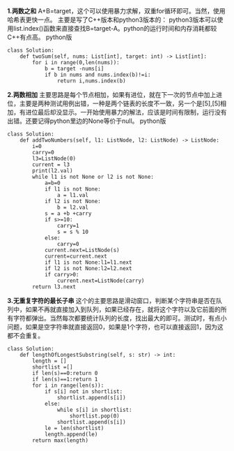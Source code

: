 ﻿**1.两数之和**
    A+B=target，这个可以使用暴力求解，双重for循环即可。当然，使用哈希表更快一点。
    主要是写了C++版本和python3版本的：
    python3版本可以使用list.index()函数来直接查找B=target-A。python的运行时间和内存消耗都较C++有点高。
python版

    class Solution:
        def twoSum(self, nums: List[int], target: int) -> List[int]:
            for i in range(0,len(nums)):
                b = target -nums[i]
                if b in nums and nums.index(b)!=i:
                    return i,nums.index(b)

**2.两数相加**
主要思路是每个节点相加，如果有进位，就在下一次的节点中加上进位，主要是两种测试用例出错，一种是两个链表的长度不一致，另一个是[5],[5]相加，有进位最后却没显示。一开始使用暴力的解法，应该是时间有限制，运行没有出错。还要记得python里边的None等价于null。
python版

    class Solution:
        def addTwoNumbers(self, l1: ListNode, l2: ListNode) -> ListNode:
            i=0
            carry=0
            l3=ListNode(0)
            current = l3
            print(l2.val)
            while l1 is not None or l2 is not None:
                a=b=0
                if l1 is not None:
                    a = l1.val
                if l2 is not None:
                    b = l2.val
                s = a +b +carry
                if s>=10:
                    carry=1
                    s = s % 10
                else:
                    carry=0
                current.next=ListNode(s)
                current=current.next
                if l1 is not None:l1=l1.next
                if l2 is not None:l2=l2.next
                if carry>0:
                    current.next=ListNode(carry)
            return l3.next

**3.无重复字符的最长子串**
    这个的主要思路是滑动窗口，判断某个字符串是否在队列中，如果不再就直接加入到队列，如果已经存在，就将这个字符以及它前面的所有字符都弹出。当然每次都要统计队列的长度，找出最大的即可。测试时，有点小问题，如果是空字符串就直接返回0，如果是1个字符，也可以直接返回1，因为这都不会重复。

    class Solution:
        def lengthOfLongestSubstring(self, s: str) -> int:
            length = []
            shortlist =[]
            if len(s)==0:return 0
            if len(s)==1:return 1
            for i in range(len(s)):
                if s[i] not in shortlist:
                    shortlist.append(s[i])
                else:
                    while s[i] in shortlist:
                        shortlist.pop(0)
                    shortlist.append(s[i])
                le = len(shortlist)
                length.append(le)
            return max(length)






